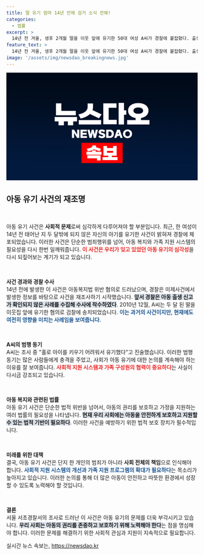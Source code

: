 ```yaml
---
title: 딸 유기 엄마 14년 만에 검거 소식 전해!
categories:
  - 법률
excerpt: >
  14년 전 겨울, 생후 2개월 딸을 이웃 앞에 유기한 50대 여성 A씨가 경찰에 붙잡혔다. 출생 신고 없이 태어난 아동 수사를 통해 드러난 충격적인 과거!
feature_text: >
  14년 전 겨울, 생후 2개월 딸을 이웃 앞에 유기한 50대 여성 A씨가 경찰에 붙잡혔다. 출생 신고 없이 태어난 아동 수사를 통해 드러난 충격적인 과거!
image: '/assets/img/newsdao_breakingnews.jpg'
---
```


<p><img src="/assets/img/newsdao_breakingnews.jpg" alt="koreaapp 속보" /></p>

<h2 data-ke-size="size26">아동 유기 사건의 재조명</h2>

<p data-ke-size="size16">&nbsp;</p>

<p>아동 유기 사건은 <b>사회적 문제</b>로써 심각하게 다루어져야 할 부분입니다. 최근, 한 여성이 14년 전 태어난 지 두 달밖에 되지 않은 자신의 아기를 유기한 사건이 밝혀져 경찰에 체포되었습니다. 이러한 사건은 단순한 범죄행위를 넘어, 아동 복지와 가족 지원 시스템의 필요성을 다시 한번 일깨워줍니다. <b><span style="color: #ee2323;">이 사건은 우리가 잊고 있었던 아동 유기의 심각성</span></b>을 다시 되짚어보는 계기가 되고 있습니다. </p>

<p data-ke-size="size16">&nbsp;</p>

<p><strong>사건 경과와 경찰 수사</strong><br />
14년 전에 발생한 이 사건은 아동복지법 위반 혐의로 드러났으며, 경찰은 미제사건에서 발생한 정보를 바탕으로 사건을 재조사하기 시작했습니다. <b><span style="background-color: #21538527;">앞서 경찰은 아동 출생 신고가 확인되지 않은 사례를 수집해 수사에 착수하였다</span></b>. 2010년 12월, A씨는 두 달 된 딸을 이웃집 앞에 유기한 혐의로 검찰에 송치되었습니다. <b><span style="color: #1a5490;">이는 과거의 사건이지만, 현재에도 여전히 영향을 미치는 사례임을 보여줍니다.</span></b></p>

<p data-ke-size="size16">&nbsp;</p>

<p><strong>A씨의 범행 동기</strong><br />
A씨는 조사 중 "홀로 아이를 키우기 어려워서 유기했다"고 진술했습니다. 이러한 범행 동기는 많은 사람들에게 충격을 주었고, 사회가 아동 유기에 대한 논의를 계속해야 하는 이유를 잘 보여줍니다. <b><span style="color: #ee2323;">사회적 지원 시스템과 가족 구성원의 협력이 중요하다</span></b>는 사실이 다시금 강조되고 있습니다.</p>

<p data-ke-size="size16">&nbsp;</p>

<p><strong>아동 복지와 관련된 법률</strong><br />
아동 유기 사건은 단순한 법적 위반을 넘어서, 아동의 권리를 보호하고 가정을 지원하는 여러 법률의 필요성을 나타냅니다. <b><span style="background-color: #21538527;">현재 우리 사회에는 아동을 안전하게 보호하고 지원할 수 있는 법적 기반이 필요하다</span></b>. 이러한 사건을 예방하기 위한 법적 보호 장치가 필수적입니다. </p>

<p data-ke-size="size16">&nbsp;</p>

<p><strong>미래를 위한 대책</strong><br />
결국, 아동 유기 사건은 단지 한 개인의 범죄가 아니라 <b>사회 전체의 책임</b>으로 인식해야 합니다. <b><span style="color: #1a5490;">사회적 지원 시스템의 개선과 가족 지원 프로그램의 확대가 필요하다</span></b>는 목소리가 높아지고 있습니다. 이러한 논의를 통해 더 많은 아동이 안전하고 따뜻한 환경에서 성장할 수 있도록 노력해야 할 것입니다.</p>

<p data-ke-size="size16">&nbsp;</p>

<p><strong>결론</strong><br />
서울 서초경찰서의 조사로 드러난 이 사건은 아동 유기의 문제를 더욱 부각시키고 있습니다. <b><span style="background-color: #21538527;">우리 사회는 아동의 권리를 존중하고 보호하기 위해 노력해야 한다</span></b>는 점을 명심해야 합니다. 이러한 문제를 해결하기 위한 사회적 관심과 지원이 지속적으로 필요합니다. </p>
실시간 뉴스 속보는, <a href="https://newsdao.kr" rel="dofollow">https://newsdao.kr</a>



